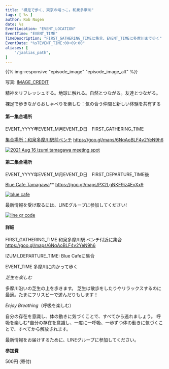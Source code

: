```yaml
---
title: "裸足で歩く、東京の端っこ。和泉多摩川"
tags: [ %s ]
author: Rob Nugen
date: %s
EventLocation: "EVENT_LOCATION"
EventTime: "EVENT_TIME"
TimeDescription: "FIRST_GATHERING_TIMEに集合、EVENT_TIMEに多摩川まで歩く"
EventDate: "%sTEVENT_TIME:00+09:00"
aliases: [
    "/jaalias_path",
]
---
```


{{% img-responsive "episode_image" "episode_image_alt" %}}

<div class="note">写真:
<a href="IMAGE_CREDIT">IMAGE_CREDIT</a>
</div>

精神をリフレッシュする。地球に触れる。自然とつながる。友達とつながる。

裸足で歩きながらおしゃべりを楽しむ：気の合う仲間と新しい体験を共有する

#### 第一集合場所

EVENT_YYYY年EVENT_M月EVENT_D日　FIRST_GATHERING_TIME

[集合場所：和泉多摩川駅前ベンチ](https://goo.gl/maps/6NqAoBLF4v2YeN9h6)
https://goo.gl/maps/6NqAoBLF4v2YeN9h6

[![2021 Aug 16 izumi tamagawa meeting spot](//b.robnugen.com/blog/2021/thumbs/2021_aug_16_izumi_tamagawa_meeting_spot.png)](//b.robnugen.com/blog/2021/2021_aug_16_izumi_tamagawa_meeting_spot.png)

#### 第二集合場所

EVENT_YYYY年EVENT_M月EVENT_D日　FIRST_DEPARTURE_TIME後

[Blue Cafe Tamagawa](https://blue-tamagawa.jp/#section2)**
https://goo.gl/maps/PX2LgNKF9iz4EyXx9

[![blue cafe](//b.robnugen.com/blog/2022/thumbs/blue_cafe.jpg)](//b.robnugen.com/blog/2022/blue_cafe.jpg)

最新情報を受け取るには、LINEグループに参加してください!

[![line qr code](//b.robnugen.com/blog/2021/thumbs/2021_sep_25_rob_line_qr_code_text_walk_and_talk.jpg)](//b.robnugen.com/blog/2021/2021_sep_25_rob_line_qr_code_text_walk_and_talk.jpg)

#### 詳細

FIRST_GATHERING_TIME 和泉多摩川駅 ベンチ付近に集合 https://goo.gl/maps/6NqAoBLF4v2YeN9h6

IZUMI_DEPARTURE_TIME: Blue Cafeに集合

EVENT_TIME 多摩川に向かって歩く

*芝生を楽しむ*

多摩川沿いの芝生の上を歩きます。
芝生は散歩をしたりやリラックスするのに最適。たまにフリスビーで遊んだりもします！

*Enjoy Breathing*（呼吸を楽しむ）

自分の存在を意識し、体の動きに気づくことで、すべてから逃れましょう。
呼吸を楽しむ*自分の存在を意識し、一度に一呼吸、一歩ずつ体の動きに気づくことで、すべてから解放されます。

最新情報をお届けするために、LINEグループに参加してください。

**参加費**

500円 (寄付)

